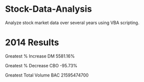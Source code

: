 # Stock-Data-Analysis
Analyze stock market data over several years using VBA scripting.

# 2014 Results

Greatest % Increase			  	DM	      5581.16%

Greatest % Decrease	 			 	CBO	     	-95.73%

Greatest Total Volume				BAC	    	21595474700
